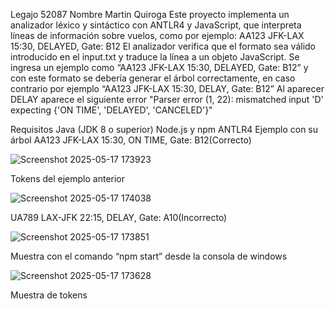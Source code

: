 Legajo 52087
Nombre Martin Quiroga
Este proyecto implementa un analizador léxico y sintáctico con ANTLR4 y JavaScript, que interpreta líneas de información sobre vuelos, como por ejemplo: AA123 JFK-LAX 15:30, DELAYED, Gate: B12
El analizador verifica que el formato sea válido introducido en el input.txt y traduce la línea a un objeto JavaScript.
Se ingresa un ejemplo como “AA123 JFK-LAX 15:30, DELAYED, Gate: B12” y con este formato se debería generar el árbol correctamente, en caso contrario por ejemplo “AA123 JFK-LAX 15:30, DELAY, Gate: B12” Al aparecer DELAY aparece el siguiente error "Parser error (1, 22): mismatched input 'D' expecting {'ON TIME', 'DELAYED', 'CANCELED'}"

Requisitos
Java (JDK 8 o superior)
Node.js y npm
ANTLR4
Ejemplo con su árbol
AA123 JFK-LAX 15:30, ON TIME, Gate: B12(Correcto)

![Screenshot 2025-05-17 173923](https://github.com/user-attachments/assets/56602bc8-0335-4267-9ef7-aac9de92bfa2)

Tokens del ejemplo anterior

![Screenshot 2025-05-17 174038](https://github.com/user-attachments/assets/d7cf0021-990b-40a7-b436-ad692383daa7)


UA789 LAX-JFK 22:15, DELAY, Gate: A10(Incorrecto)

![Screenshot 2025-05-17 173851](https://github.com/user-attachments/assets/2d392ce8-3369-4a9c-8d64-3e1666e60f90)

Muestra con el comando “npm start” desde la consola de windows 

![Screenshot 2025-05-17 173628](https://github.com/user-attachments/assets/9aaee9d1-8b6b-4843-ae23-e36fb32f170d)

Muestra de tokens
